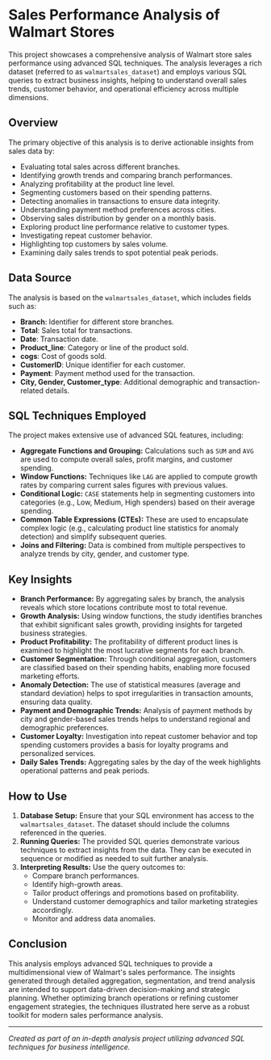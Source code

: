 # Sales Performance Analysis of Walmart Stores

This project showcases a comprehensive analysis of Walmart store sales performance using advanced SQL techniques. The analysis leverages a rich dataset (referred to as `walmartsales_dataset`) and employs various SQL queries to extract business insights, helping to understand overall sales trends, customer behavior, and operational efficiency across multiple dimensions.

## Overview

The primary objective of this analysis is to derive actionable insights from sales data by:
- Evaluating total sales across different branches.
- Identifying growth trends and comparing branch performances.
- Analyzing profitability at the product line level.
- Segmenting customers based on their spending patterns.
- Detecting anomalies in transactions to ensure data integrity.
- Understanding payment method preferences across cities.
- Observing sales distribution by gender on a monthly basis.
- Exploring product line performance relative to customer types.
- Investigating repeat customer behavior.
- Highlighting top customers by sales volume.
- Examining daily sales trends to spot potential peak periods.

## Data Source

The analysis is based on the `walmartsales_dataset`, which includes fields such as:
- **Branch**: Identifier for different store branches.
- **Total**: Sales total for transactions.
- **Date**: Transaction date.
- **Product_line**: Category or line of the product sold.
- **cogs**: Cost of goods sold.
- **CustomerID**: Unique identifier for each customer.
- **Payment**: Payment method used for the transaction.
- **City, Gender, Customer_type**: Additional demographic and transaction-related details.

## SQL Techniques Employed

The project makes extensive use of advanced SQL features, including:
- **Aggregate Functions and Grouping:** Calculations such as `SUM` and `AVG` are used to compute overall sales, profit margins, and customer spending.
- **Window Functions:** Techniques like `LAG` are applied to compute growth rates by comparing current sales figures with previous values.
- **Conditional Logic:** `CASE` statements help in segmenting customers into categories (e.g., Low, Medium, High spenders) based on their average spending.
- **Common Table Expressions (CTEs):** These are used to encapsulate complex logic (e.g., calculating product line statistics for anomaly detection) and simplify subsequent queries.
- **Joins and Filtering:** Data is combined from multiple perspectives to analyze trends by city, gender, and customer type.

## Key Insights

- **Branch Performance:** By aggregating sales by branch, the analysis reveals which store locations contribute most to total revenue.
- **Growth Analysis:** Using window functions, the study identifies branches that exhibit significant sales growth, providing insights for targeted business strategies.
- **Product Profitability:** The profitability of different product lines is examined to highlight the most lucrative segments for each branch.
- **Customer Segmentation:** Through conditional aggregation, customers are classified based on their spending habits, enabling more focused marketing efforts.
- **Anomaly Detection:** The use of statistical measures (average and standard deviation) helps to spot irregularities in transaction amounts, ensuring data quality.
- **Payment and Demographic Trends:** Analysis of payment methods by city and gender-based sales trends helps to understand regional and demographic preferences.
- **Customer Loyalty:** Investigation into repeat customer behavior and top spending customers provides a basis for loyalty programs and personalized services.
- **Daily Sales Trends:** Aggregating sales by the day of the week highlights operational patterns and peak periods.

## How to Use

1. **Database Setup:** Ensure that your SQL environment has access to the `walmartsales_dataset`. The dataset should include the columns referenced in the queries.
2. **Running Queries:** The provided SQL queries demonstrate various techniques to extract insights from the data. They can be executed in sequence or modified as needed to suit further analysis.
3. **Interpreting Results:** Use the query outcomes to:
   - Compare branch performances.
   - Identify high-growth areas.
   - Tailor product offerings and promotions based on profitability.
   - Understand customer demographics and tailor marketing strategies accordingly.
   - Monitor and address data anomalies.

## Conclusion

This analysis employs advanced SQL techniques to provide a multidimensional view of Walmart's sales performance. The insights generated through detailed aggregation, segmentation, and trend analysis are intended to support data-driven decision-making and strategic planning. Whether optimizing branch operations or refining customer engagement strategies, the techniques illustrated here serve as a robust toolkit for modern sales performance analysis.

---

*Created as part of an in-depth analysis project utilizing advanced SQL techniques for business intelligence.*

